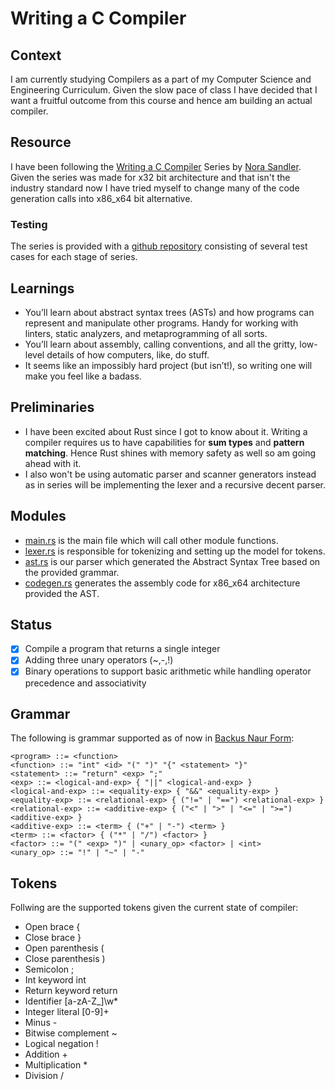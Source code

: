 # Writing a C Compiler

## Context

I am currently studying Compilers as a part of my Computer Science and Engineering Curriculum. Given the slow pace of class I have decided that I want a fruitful outcome from this course and hence am building an actual compiler.

## Resource

I have been following the [Writing a C Compiler](https://norasandler.com/2017/11/29/Write-a-Compiler.html) Series by [Nora Sandler](https://norasandler.com/about/). Given the series was made for x32 bit architecture and that isn't the industry standard now I have tried myself to change many of the code generation calls into x86_x64 bit alternative.

### Testing

The series is provided with a [github repository](https://github.com/nlsandler/write_a_c_compiler) consisting of several test cases for each stage of series.

## Learnings

- You’ll learn about abstract syntax trees (ASTs) and how programs can represent and manipulate other programs. Handy for working with linters, static analyzers, and metaprogramming of all sorts.
- You’ll learn about assembly, calling conventions, and all the gritty, low-level details of how computers, like, do stuff.
- It seems like an impossibly hard project (but isn’t!), so writing one will make you feel like a badass.

## Preliminaries

- I have been excited about Rust since I got to know about it. Writing a compiler requires us to have capabilities for **sum types** and **pattern matching**. Hence Rust shines with memory safety as well so am going ahead with it.
- I also won't be using automatic parser and scanner generators instead as in series will be implementing the lexer and a recursive decent parser.

## Modules

- [main.rs](./src/main.rs) is the main file which will call other module functions.
- [lexer.rs](./src/lex/mod.rs) is responsible for tokenizing and setting up the model for tokens.
- [ast.rs](./src/ast/mod.rs) is our parser which generated the Abstract Syntax Tree based on the provided grammar.
- [codegen.rs](./src/codegen/mod.rs) generates the assembly code for x86_x64 architecture provided the AST.

## Status

- [x] Compile a program that returns a single integer
- [x] Adding three unary operators (~,-,!)
- [x] Binary operations to support basic arithmetic while handling operator precedence and associativity

## Grammar

The following is grammar supported as of now in [Backus Naur Form](https://en.wikipedia.org/wiki/Backus%E2%80%93Naur_form):

```
<program> ::= <function>
<function> ::= "int" <id> "(" ")" "{" <statement> "}"
<statement> ::= "return" <exp> ";"
<exp> ::= <logical-and-exp> { "||" <logical-and-exp> }
<logical-and-exp> ::= <equality-exp> { "&&" <equality-exp> }
<equality-exp> ::= <relational-exp> { ("!=" | "==") <relational-exp> }
<relational-exp> ::= <additive-exp> { ("<" | ">" | "<=" | ">=") <additive-exp> }
<additive-exp> ::= <term> { ("+" | "-") <term> }
<term> ::= <factor> { ("*" | "/") <factor> }
<factor> ::= "(" <exp> ")" | <unary_op> <factor> | <int>
<unary_op> ::= "!" | "~" | "-"
```

## Tokens

Follwing are the supported tokens given the current state of compiler:

- Open brace {
- Close brace }
- Open parenthesis (
- Close parenthesis )
- Semicolon ;
- Int keyword int
- Return keyword return
- Identifier [a-zA-Z_]\w*
- Integer literal [0-9]+
- Minus -
- Bitwise complement ~
- Logical negation !
- Addition +
- Multiplication *
- Division /
